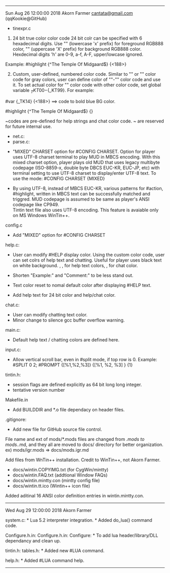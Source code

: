 --------------------------------------------------------------------------------

Sun Aug 26 12:00:00 2018 Akorn Farmer <cantata@gmail.com> (qqKookie@GitHub)

* tinexpr.c

1) 24 bit true color color code
24 bit colr can be specified with 6 hexadecimal digits.
Use "<xhhhhhh>" (lowercase 'x' prefix) for foreground RGB888 color, 
"<Xhhhhhh>" (uppercase 'X' prefix) for background RGB888 color.
Hexdecimal digits 'h' are 0-9, a-f, A-F, upper/lowcase ignored.

Example: #highlight {^The Temple Of Midgaard$} {<XFFFF00><188>} 

2) Custom, user-defined, numbered color code. 
Similar to "<g32>" or "<G32>" color code for gray colors,
user can define color of "<K00>"-"<K99>" color code and use it. 
To set actual color for "<Kdd>" color code with other color code, 
set global variable ${_TKT00}-${_KT99}. For example:

#var {_TK14} {<X0000ff><188>} ==> <K14> code to bold blue BG color.

#highlight {^The Temple Of Midgaard$} {<K14>}

<K81>~<K85>codes  are pre-defined for help strings and chat color code. 
<K86>~<K99> are reserved for future internal use.

* net.c:
* parse.c:

- "MIXED" CHARSET option for #CONFIG CHARSET. 
Option for player uses UTF-8 charset terminal to play MUD in MBCS encoding.
With this mixed charset option, player plays old MUD that uses legacy multibyte 
codepage (ISO-8859-x, double byte DBCS EUC-KR, EUC-JP, etc) 
with terminal setting to use UTF-8 charset to display/enter UTF-8 text. 
To use the mode: #CONFIG CHARSET {MIXED}

- By using UTF-8, instead of MBCS EUC-KR, various patterns for #action, #highlight,
written in MBCS text can be successfully matched and triggred.
MUD codepage is assumed to be same as player's ANSI codepage like CP949.	
Tintin text file also uses UTF-8 encoding. 
This feature is avaiable only on MS Windows WinTin++.

config.c
- Add "MIXED" option for #CONFIG CHARSET

help.c:
- User can modify #HELP display color. 
Using the custom <Kdd> color code, user can set colrs of help text 
and chatting. Useful for player uses black text on white background.
<K81>, <K82>, <K83> for help text colors, <K84>, <K85> for chat color.

- Shorten "Example:" and "Comment:" to be less stand out.
- Text color reset to nomal default color after displaying #HELP text.
- Add help text for 24 bit color and help/chat color. 

chat.c:
- User can modify chatting text color.
- Minor change to silence gcc buffer overflow warning.

main.c:
- Default help text / chatting colors are defined here.

input.c:
- Allow vertical scroll bar, even in #split mode, if top row is 0.
 Example: #SPLIT 0 2; #PROMPT {[%1,%2,%3]} {[%1, %2, %3] } {1}

tintin.h:
- session flags are defined explicitly as 64 bit long long integer.
- tentative version number

Makefile.in
- Add BUILDDIR and *.o file dependacy on header files.

.gitignore:
- Add new file for GitHub source file control.

File name and ext of mods/*.mods files are changed from *.mods to mods.*.md,
and they all are moved to docs/ directory for better organization.
ex) mods/igr.mods => docs/mods.igr.md

Add files from WnTin++ installation. Credit to WinTin++, not Akorn Farmer.

- docs/wintin.COPYIMG.txt	(for CygWin/mintty)
- docs/wintin.FAQ.txt		(addtional Window FAQs)
- docs/wintin.mintty.con	(mintty config file)
- docs/wintin.tt.ico		(Wintin++ icon file) 

Added aditinal 16 ANSI color definition entries in wintin.mintty.con.

-----------------------------------------------------------

Wed Aug 29 12:00:00 2018 Akorn Farmer

system.c:
    * Lua 5.2 interpreter integration.
    * Added do_lua() command code.

Configure.h.in:
Configure.h.in:
Configure:
    * To add lua header/library/DLL dependancy and clean up.

tintin.h:
tables.h:
    * Added new #LUA command.

help.h:
    * Added #LUA command help.

--------------------------------------------------------------------------------
<EOT>
